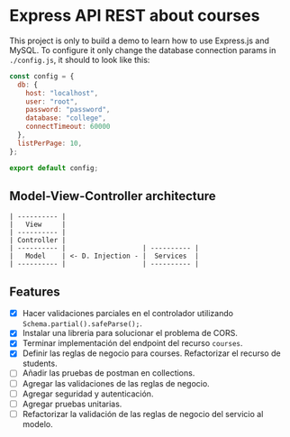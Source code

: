 # Express API REST about courses

This project is only to build a demo to learn how to use Express.js and MySQL. To configure it only change the database connection params in `./config.js`, it should to look like this:

```js
const config = {
  db: {
    host: "localhost",
    user: "root",
    password: "password",
    database: "college",
    connectTimeout: 60000
  },
  listPerPage: 10,
};

export default config;
```

## Model-View-Controller architecture

```plaintext
| ---------- |
|   View     |
| ---------- |
| Controller |
| ---------- |                   | ---------- |
|   Model    | <- D. Injection - |  Services  |
| ---------- |                   | ---------- |
```

## Features

- [x] Hacer validaciones parciales en el controlador utilizando `Schema.partial().safeParse();`.
- [x] Instalar una libreria para solucionar el problema de CORS.
- [x] Terminar implementación del endpoint del recurso `courses`.
- [x] Definir las reglas de negocio para courses. Refactorizar el recurso de students.
- [ ] Añadir las pruebas de postman en collections.
- [ ] Agregar las validaciones de las reglas de negocio.
- [ ] Agregar seguridad y autenticación.
- [ ] Agregar pruebas unitarias.
- [ ] Refactorizar la validación de las reglas de negocio del servicio al modelo.
